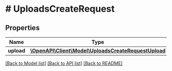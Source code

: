 # # UploadsCreateRequest

## Properties

Name | Type | Description | Notes
------------ | ------------- | ------------- | -------------
**upload** | [**\OpenAPI\Client\Model\UploadsCreateRequestUpload**](UploadsCreateRequestUpload.md) |  |

[[Back to Model list]](../../README.md#models) [[Back to API list]](../../README.md#endpoints) [[Back to README]](../../README.md)
